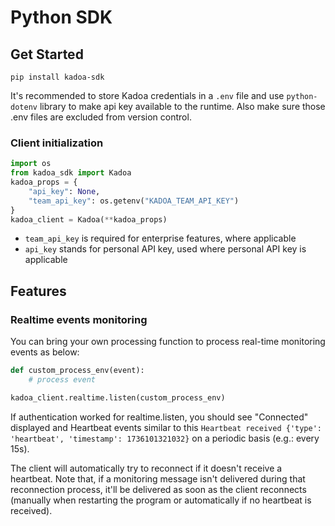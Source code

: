 # Python SDK

## Get Started

`pip install kadoa-sdk`

It's recommended to store Kadoa credentials in a `.env` file and use `python-dotenv` library to make api key available to the runtime. Also make sure those .env files are excluded from version control.

### Client initialization

```python
import os
from kadoa_sdk import Kadoa
kadoa_props = {
    "api_key": None,
    "team_api_key": os.getenv("KADOA_TEAM_API_KEY")
}
kadoa_client = Kadoa(**kadoa_props)
```
- `team_api_key` is required for enterprise features, where applicable
- `api_key` stands for personal API key, used where personal API key is applicable

## Features

### Realtime events monitoring

You can bring your own processing function to process real-time monitoring events as below:

```python
def custom_process_env(event):
    # process event

kadoa_client.realtime.listen(custom_process_env)
```

If authentication worked for realtime.listen, you should see "Connected" displayed and Heartbeat events similar to this `Heartbeat received {'type': 'heartbeat', 'timestamp': 1736101321032}` on a periodic basis (e.g.: every 15s).

The client will automatically try to reconnect if it doesn't receive a heartbeat.
Note that, if a monitoring message isn't delivered during that reconnection process, it'll be delivered as soon as the client reconnects (manually when restarting the program or automatically if no heartbeat is received).

